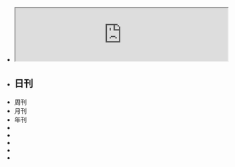 - <iframe src="https://notion.pet/view/index.html?q=5b049cc8622189440f31d6307d40e568.0d4b390d632afbad002d7de5693122b3" style="width: 100%; height: 120px"></iframe>
- 日刊
	-
- 周刊
- 月刊
- 年刊
-
-
-
-
-